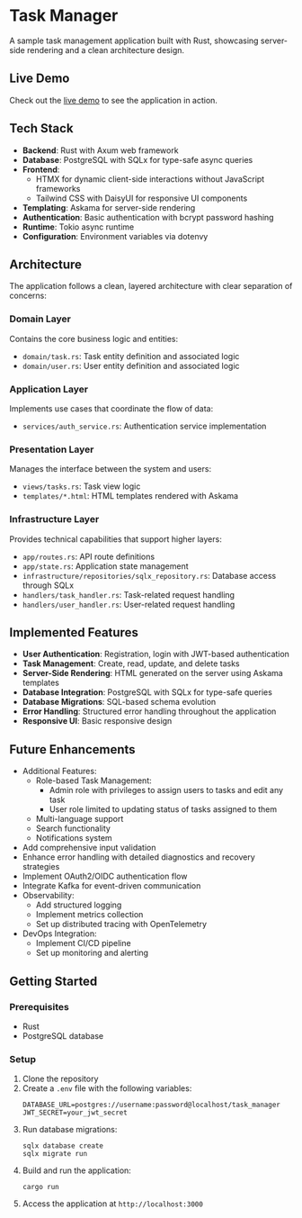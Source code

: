 # Task Manager

A sample task management application built with Rust, showcasing server-side rendering and a clean architecture design.

## Live Demo

Check out the [live demo](https://task-manager.olichwir.uk/) to see the application in action.

## Tech Stack

- **Backend**: Rust with Axum web framework
- **Database**: PostgreSQL with SQLx for type-safe async queries
- **Frontend**:
  - HTMX for dynamic client-side interactions without JavaScript frameworks
  - Tailwind CSS with DaisyUI for responsive UI components
- **Templating**: Askama for server-side rendering
- **Authentication**: Basic authentication with bcrypt password hashing
- **Runtime**: Tokio async runtime
- **Configuration**: Environment variables via dotenvy

## Architecture

The application follows a clean, layered architecture with clear separation of concerns:

### Domain Layer
Contains the core business logic and entities:
- `domain/task.rs`: Task entity definition and associated logic
- `domain/user.rs`: User entity definition and associated logic

### Application Layer
Implements use cases that coordinate the flow of data:
- `services/auth_service.rs`: Authentication service implementation

### Presentation Layer
Manages the interface between the system and users:
- `views/tasks.rs`: Task view logic
- `templates/*.html`: HTML templates rendered with Askama

### Infrastructure Layer
Provides technical capabilities that support higher layers:
- `app/routes.rs`: API route definitions
- `app/state.rs`: Application state management
- `infrastructure/repositories/sqlx_repository.rs`: Database access through SQLx
- `handlers/task_handler.rs`: Task-related request handling
- `handlers/user_handler.rs`: User-related request handling

## Implemented Features

- **User Authentication**: Registration, login with JWT-based authentication
- **Task Management**: Create, read, update, and delete tasks
- **Server-Side Rendering**: HTML generated on the server using Askama templates
- **Database Integration**: PostgreSQL with SQLx for type-safe queries
- **Database Migrations**: SQL-based schema evolution
- **Error Handling**: Structured error handling throughout the application
- **Responsive UI**: Basic responsive design

## Future Enhancements

- Additional Features:
   - Role-based Task Management:
     - Admin role with privileges to assign users to tasks and edit any task
     - User role limited to updating status of tasks assigned to them
   - Multi-language support
   - Search functionality
   - Notifications system
- Add comprehensive input validation
- Enhance error handling with detailed diagnostics and recovery strategies
- Implement OAuth2/OIDC authentication flow
- Integrate Kafka for event-driven communication
- Observability:
   - Add structured logging
   - Implement metrics collection
   - Set up distributed tracing with OpenTelemetry
- DevOps Integration:
   - Implement CI/CD pipeline
   - Set up monitoring and alerting

## Getting Started

### Prerequisites
- Rust
- PostgreSQL database

### Setup

1. Clone the repository
2. Create a `.env` file with the following variables:
   ```
   DATABASE_URL=postgres://username:password@localhost/task_manager
   JWT_SECRET=your_jwt_secret
   ```
3. Run database migrations:
   ```
   sqlx database create
   sqlx migrate run
   ```
4. Build and run the application:
   ```
   cargo run
   ```
5. Access the application at `http://localhost:3000`
